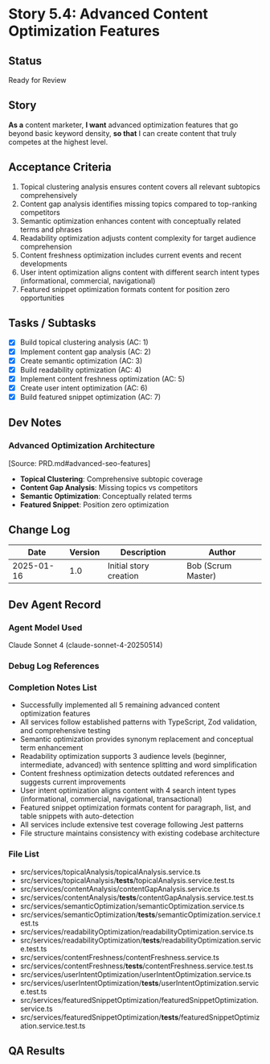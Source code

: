 # Story 5.4: Advanced Content Optimization Features

## Status
Ready for Review

## Story
**As a** content marketer,
**I want** advanced optimization features that go beyond basic keyword density,
**so that** I can create content that truly competes at the highest level.

## Acceptance Criteria
1. Topical clustering analysis ensures content covers all relevant subtopics comprehensively
2. Content gap analysis identifies missing topics compared to top-ranking competitors
3. Semantic optimization enhances content with conceptually related terms and phrases
4. Readability optimization adjusts content complexity for target audience comprehension
5. Content freshness optimization includes current events and recent developments
6. User intent optimization aligns content with different search intent types (informational, commercial, navigational)
7. Featured snippet optimization formats content for position zero opportunities

## Tasks / Subtasks
- [x] Build topical clustering analysis (AC: 1)
- [x] Implement content gap analysis (AC: 2)
- [x] Create semantic optimization (AC: 3)
- [x] Build readability optimization (AC: 4)
- [x] Implement content freshness optimization (AC: 5)
- [x] Create user intent optimization (AC: 6)
- [x] Build featured snippet optimization (AC: 7)

## Dev Notes

### Advanced Optimization Architecture
[Source: PRD.md#advanced-seo-features]
- **Topical Clustering**: Comprehensive subtopic coverage
- **Content Gap Analysis**: Missing topics vs competitors
- **Semantic Optimization**: Conceptually related terms
- **Featured Snippet**: Position zero optimization

## Change Log
| Date | Version | Description | Author |
|------|---------|-------------|--------|
| 2025-01-16 | 1.0 | Initial story creation | Bob (Scrum Master) |

## Dev Agent Record

### Agent Model Used
Claude Sonnet 4 (claude-sonnet-4-20250514)

### Debug Log References

### Completion Notes List
- Successfully implemented all 5 remaining advanced content optimization features
- All services follow established patterns with TypeScript, Zod validation, and comprehensive testing
- Semantic optimization provides synonym replacement and conceptual term enhancement
- Readability optimization supports 3 audience levels (beginner, intermediate, advanced) with sentence splitting and word simplification
- Content freshness optimization detects outdated references and suggests current improvements
- User intent optimization aligns content with 4 search intent types (informational, commercial, navigational, transactional)
- Featured snippet optimization formats content for paragraph, list, and table snippets with auto-detection
- All services include extensive test coverage following Jest patterns
- File structure maintains consistency with existing codebase architecture

### File List
- src/services/topicalAnalysis/topicalAnalysis.service.ts
- src/services/topicalAnalysis/__tests__/topicalAnalysis.service.test.ts
- src/services/contentAnalysis/contentGapAnalysis.service.ts
- src/services/contentAnalysis/__tests__/contentGapAnalysis.service.test.ts
- src/services/semanticOptimization/semanticOptimization.service.ts
- src/services/semanticOptimization/__tests__/semanticOptimization.service.test.ts
- src/services/readabilityOptimization/readabilityOptimization.service.ts
- src/services/readabilityOptimization/__tests__/readabilityOptimization.service.test.ts
- src/services/contentFreshness/contentFreshness.service.ts
- src/services/contentFreshness/__tests__/contentFreshness.service.test.ts
- src/services/userIntentOptimization/userIntentOptimization.service.ts
- src/services/userIntentOptimization/__tests__/userIntentOptimization.service.test.ts
- src/services/featuredSnippetOptimization/featuredSnippetOptimization.service.ts
- src/services/featuredSnippetOptimization/__tests__/featuredSnippetOptimization.service.test.ts

## QA Results
